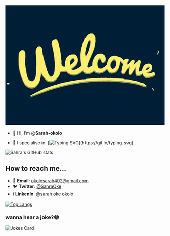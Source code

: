 <img src="./8CPR.gif" alt="Welcome gif" />

- 👋 Hi, I’m @__Sarah-okolo__

- 💞️ I specialise in: [![Typing SVG](https://readme-typing-svg.demolab.com/?lines=C+programming+language;JavaScript;React;HTML(Hyper+Text+Markup+Language);CSS(Cascading+Style+Sheet);and+more+to+come😁...)](https://git.io/typing-svg)

![Sahra's GitHub stats](https://github-readme-stats.vercel.app/api?username=sarah-okolo&show_icons=true&theme=tokyonight)

## How to reach me... 
- 📩 __Email__: okolosarah402@gmail.com
- 🐦 __Twitter__: [@SahraOke](https://twitter.com/SahraOke?t=w91LaXE9e1QfjnYqAqw7WA&s=09)
- ℹ️ __LinkenIn__: [@sarah oke okolo](https://www.linkedin.com/in/sarah-oke-okolo-0b2a04250)

[![Top Langs](https://github-readme-stats.vercel.app/api/top-langs/?username=sarah-okolo&layout=compact)](https://github.com/sarah-okolo/github-readme-stats)

<!--- Computer jokes --->
### wanna hear a joke?😅
![Jokes Card](https://readme-jokes.vercel.app/api)

<!---
Sarah-okolo/Sarah-okolo is a ✨ special ✨ repository because its `README.md` (this file) appears on your GitHub profile.
You can click the Preview link to take a look at your changes.
--->
